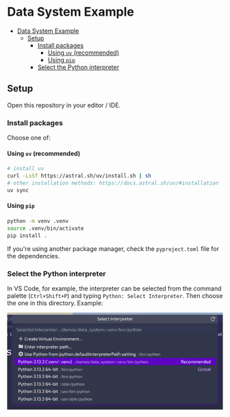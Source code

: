 # Data System Example

+ [Data System Example](#data-system-example)
    + [Setup](#setup)
        + [Install packages](#install-packages)
            + [Using `uv` (recommended)](#using-uv-recommended)
            + [Using `pip`](#using-pip)
        + [Select the Python interpreter](#select-the-python-interpreter)

## Setup

Open this repository in your editor / IDE.

### Install packages

Choose one of:

#### Using `uv` (recommended)

```bash
# install uv
curl -LsSf https://astral.sh/uv/install.sh | sh
# other installation methods: https://docs.astral.sh/uv/#installation
uv sync
```

#### Using `pip`

```bash
python -m venv .venv
source .venv/bin/activate
pip install .
```

If you're using another package manager, check the `pyproject.toml` file for the dependencies.

### Select the Python interpreter

In VS Code, for example, the interpreter can be selected from the command palette (`Ctrl+Shift+P`) and typing `Python: Select Interpreter`. Then choose the one in this directory. Example:

![Select Interpreter](./img/interpreter.png)
